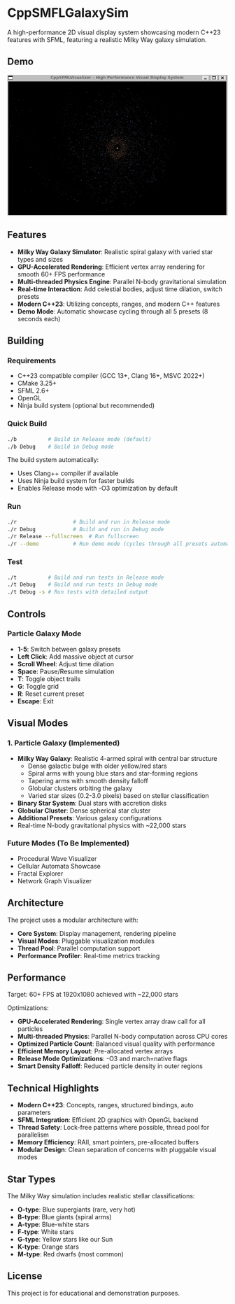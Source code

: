 # CppSMFLGalaxySim

A high-performance 2D visual display system showcasing modern C++23 features with SFML, featuring a realistic Milky Way galaxy simulation.

## Demo

![Demo](Assets/Demo1.gif)

## Features

- **Milky Way Galaxy Simulator**: Realistic spiral galaxy with varied star types and sizes
- **GPU-Accelerated Rendering**: Efficient vertex array rendering for smooth 60+ FPS performance
- **Multi-threaded Physics Engine**: Parallel N-body gravitational simulation
- **Real-time Interaction**: Add celestial bodies, adjust time dilation, switch presets
- **Modern C++23**: Utilizing concepts, ranges, and modern C++ features
- **Demo Mode**: Automatic showcase cycling through all 5 presets (8 seconds each)

## Building

### Requirements
- C++23 compatible compiler (GCC 13+, Clang 16+, MSVC 2022+)
- CMake 3.25+
- SFML 2.6+
- OpenGL
- Ninja build system (optional but recommended)

### Quick Build
```bash
./b          # Build in Release mode (default)
./b Debug    # Build in Debug mode
```

The build system automatically:
- Uses Clang++ compiler if available
- Uses Ninja build system for faster builds
- Enables Release mode with -O3 optimization by default

### Run
```bash
./r                  # Build and run in Release mode
./r Debug            # Build and run in Debug mode
./r Release --fullscreen  # Run fullscreen
./r --demo           # Run demo mode (cycles through all presets automatically)
```

### Test
```bash
./t          # Build and run tests in Release mode
./t Debug    # Build and run tests in Debug mode
./t Debug -s # Run tests with detailed output
```

## Controls

### Particle Galaxy Mode
- **1-5**: Switch between galaxy presets
- **Left Click**: Add massive object at cursor
- **Scroll Wheel**: Adjust time dilation
- **Space**: Pause/Resume simulation
- **T**: Toggle object trails
- **G**: Toggle grid
- **R**: Reset current preset
- **Escape**: Exit

## Visual Modes

### 1. Particle Galaxy (Implemented)
- **Milky Way Galaxy**: Realistic 4-armed spiral with central bar structure
  - Dense galactic bulge with older yellow/red stars
  - Spiral arms with young blue stars and star-forming regions
  - Tapering arms with smooth density falloff
  - Globular clusters orbiting the galaxy
  - Varied star sizes (0.2-3.0 pixels) based on stellar classification
- **Binary Star System**: Dual stars with accretion disks
- **Globular Cluster**: Dense spherical star cluster
- **Additional Presets**: Various galaxy configurations
- Real-time N-body gravitational physics with ~22,000 stars

### Future Modes (To Be Implemented)
- Procedural Wave Visualizer
- Cellular Automata Showcase
- Fractal Explorer
- Network Graph Visualizer

## Architecture

The project uses a modular architecture with:
- **Core System**: Display management, rendering pipeline
- **Visual Modes**: Pluggable visualization modules
- **Thread Pool**: Parallel computation support
- **Performance Profiler**: Real-time metrics tracking

## Performance

Target: 60+ FPS at 1920x1080 achieved with ~22,000 stars

Optimizations:
- **GPU-Accelerated Rendering**: Single vertex array draw call for all particles
- **Multi-threaded Physics**: Parallel N-body computation across CPU cores
- **Optimized Particle Count**: Balanced visual quality with performance
- **Efficient Memory Layout**: Pre-allocated vertex arrays
- **Release Mode Optimizations**: -O3 and march=native flags
- **Smart Density Falloff**: Reduced particle density in outer regions

## Technical Highlights

- **Modern C++23**: Concepts, ranges, structured bindings, auto parameters
- **SFML Integration**: Efficient 2D graphics with OpenGL backend
- **Thread Safety**: Lock-free patterns where possible, thread pool for parallelism
- **Memory Efficiency**: RAII, smart pointers, pre-allocated buffers
- **Modular Design**: Clean separation of concerns with pluggable visual modes

## Star Types

The Milky Way simulation includes realistic stellar classifications:
- **O-type**: Blue supergiants (rare, very hot)
- **B-type**: Blue giants (spiral arms)
- **A-type**: Blue-white stars
- **F-type**: White stars
- **G-type**: Yellow stars like our Sun
- **K-type**: Orange stars
- **M-type**: Red dwarfs (most common)

## License

This project is for educational and demonstration purposes.
